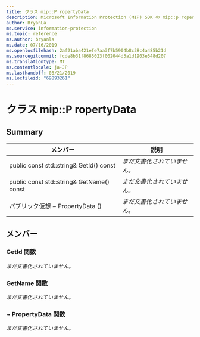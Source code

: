 ```yaml
---
title: クラス mip::P ropertyData
description: Microsoft Information Protection (MIP) SDK の mip::p ropertydata クラスについて説明します。
author: BryanLa
ms.service: information-protection
ms.topic: reference
ms.author: bryanla
ms.date: 07/16/2019
ms.openlocfilehash: 2af21aba421efe7aa3f7b5904b8c38c4a485b21d
ms.sourcegitcommit: fcde8b31f8685023f002044d3a1d1903e548d207
ms.translationtype: MT
ms.contentlocale: ja-JP
ms.lasthandoff: 08/21/2019
ms.locfileid: "69893261"
---
```

# <a name="class-mippropertydata"></a>クラス mip::P ropertyData 
  
## <a name="summary"></a>Summary
 メンバー                        | 説明                                
--------------------------------|---------------------------------------------
public const std::string& GetId() const  | _まだ文書化されていません。_
public const std::string& GetName() const  | _まだ文書化されていません。_
パブリック仮想 ~ PropertyData ()  | _まだ文書化されていません。_
  
## <a name="members"></a>メンバー
  
### <a name="getid-function"></a>GetId 関数
_まだ文書化されていません。_

  
### <a name="getname-function"></a>GetName 関数
_まだ文書化されていません。_

  
### <a name="propertydata-function"></a>~ PropertyData 関数
_まだ文書化されていません。_
